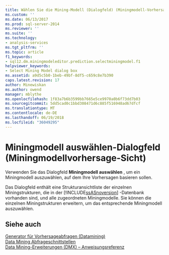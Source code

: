 ```yaml
---
title: Wählen Sie die Mining-Modell (Dialogfeld) (Miningmodell-Vorhersageansicht) | Microsoft Docs
ms.custom: ''
ms.date: 06/13/2017
ms.prod: sql-server-2014
ms.reviewer: ''
ms.suite: ''
ms.technology:
- analysis-services
ms.tgt_pltfrm: ''
ms.topic: article
f1_keywords:
- sql12.dm.miningmodeleditor.prediction.selectminingmodel.f1
helpviewer_keywords:
- Select Mining Model dialog box
ms.assetid: a9d5c5b0-1beb-49bf-8df5-c659c8e7b390
caps.latest.revision: 17
author: Minewiskan
ms.author: owend
manager: mblythe
ms.openlocfilehash: 1f83a7b6b3599bb7665e5ce9970a0b6f73dd7b03
ms.sourcegitcommit: 5dd5cad0c1bbd308471d6c885f516948ad67dfcf
ms.translationtype: MT
ms.contentlocale: de-DE
ms.lasthandoff: 06/19/2018
ms.locfileid: "36049295"
---
```

# <a name="select-mining-model-dialog-box-mining-model-prediction-view"></a>Miningmodell auswählen-Dialogfeld (Miningmodellvorhersage-Sicht)
  Verwenden Sie das Dialogfeld **Miningmodell auswählen** , um ein Miningmodell auszuwählen, auf dem Ihre Vorhersagen basieren sollen.  
  
 Das Dialogfeld enthält eine Strukturansichtliste der einzelnen Miningstrukturen, die in der [!INCLUDE[ssASnoversion](../includes/ssasnoversion-md.md)] -Datenbank vorhanden sind, und alle zugeordneten Miningmodelle. Sie können die einzelnen Miningstrukturen erweitern, um das entsprechende Miningmodell auszuwählen.  
  
## <a name="see-also"></a>Siehe auch  
 [Generator für Vorhersageabfragen &#40;Datamining&#41;](prediction-query-builder-data-mining.md)   
 [Data Mining Abfrageschnittstellen](data-mining/data-mining-query-tools.md)   
 [Data Mining-Erweiterungen &#40;DMX&#41; – Anweisungsreferenz](/sql/dmx/data-mining-extensions-dmx-statements)  
  
  
